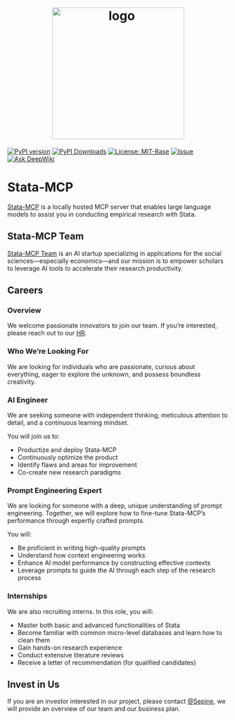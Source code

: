 <h1 align="center">
  <a href="https://www.statamcp.com">
    <img src="https://example-data.statamcp.com/logo_with_name.jpg" alt="logo" width="300"/>
  </a>
</h1>

[![PyPI version](https://img.shields.io/pypi/v/stata-mcp.svg)](https://pypi.org/project/stata-mcp/)
[![PyPI Downloads](https://static.pepy.tech/badge/stata-mcp)](https://pepy.tech/projects/stata-mcp)
[![License: MIT-Base](https://img.shields.io/badge/License-MIT--Base-yellow.svg)](LICENSE)
[![Issue](https://img.shields.io/badge/Issue-report-green.svg)](https://github.com/sepinetam/stata-mcp/issues/new)
[![Ask DeepWiki](https://deepwiki.com/badge.svg)](https://deepwiki.com/SepineTam/stata-mcp)

# Stata-MCP
[Stata-MCP](https://github.com/sepinetam/stata-mcp) is a locally hosted MCP server that enables large language models to assist you in conducting empirical research with Stata.

## Stata-MCP Team
[Stata-MCP Team](https://github.com/statamcp-team) is an AI startup specializing in applications for the social sciences—especially economics—and our mission is to empower scholars to leverage AI tools to accelerate their research productivity.

## Careers
### Overview
We welcome passionate innovators to join our team. If you’re interested, please reach out to our [HR](mailto:hr@statamcp.com).  

### Who We’re Looking For
We are looking for individuals who are passionate, curious about everything, eager to explore the unknown, and possess boundless creativity.

### AI Engineer
We are seeking someone with independent thinking, meticulous attention to detail, and a continuous learning mindset.

You will join us to:

- Productize and deploy Stata-MCP
- Continuously optimize the product
- Identify flaws and areas for improvement
- Co-create new research paradigms

### Prompt Engineering Expert
We are looking for someone with a deep, unique understanding of prompt engineering. Together, we will explore how to fine-tune Stata-MCP’s performance through expertly crafted prompts.

You will:

- Be proficient in writing high-quality prompts
- Understand how context engineering works
- Enhance AI model performance by constructing effective contexts
- Leverage prompts to guide the AI through each step of the research process


### Internships
We are also recruiting interns. In this role, you will:

- Master both basic and advanced functionalities of Stata
- Become familiar with common micro-level databases and learn how to clean them
- Gain hands-on research experience
- Conduct extensive literature reviews
- Receive a letter of recommendation (for qualified candidates)


## Invest in Us
If you are an investor interested in our project, please contact [@Sepine](mailto:sepine@statamcp.com), we will provide an overview of our team and our business plan.
